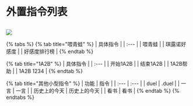 # 外置指令列表

## 

![](.gitbook/assets/⑨.png)

{% tabs %}
{% tab title="喂青蛙" %}
| 具体指令 |
| :--- |
| 喂青蛙 |
| 琪露诺好感度 |
| 好感度排行榜 |
{% endtab %}

{% tab title="1A2B" %}
| 具体指令 |
| :--- |
| 开始1A2B |
| 结束1A2B |
| 1A2B帮助 |
| 1A2B 1234 |
{% endtab %}

{% tab title="其他小型指令" %}
| 功能 | 指令 |
| :--- | :--- |
| duel | .duel |
| 一言 | 一言 |
| 历史上的今天 | 历史上的今天 |
| 看书 | 看书 |
{% endtab %}
{% endtabs %}

